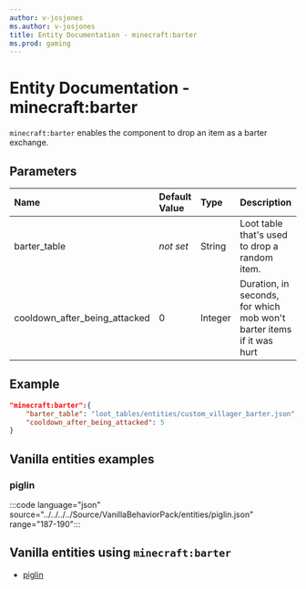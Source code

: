```yaml
---
author: v-josjones
ms.author: v-josjones
title: Entity Documentation - minecraft:barter
ms.prod: gaming
---
```


# Entity Documentation - minecraft:barter

`minecraft:barter` enables the component to drop an item as a barter exchange.

## Parameters

|Name |Default Value  |Type  |Description  |
|:----------|:----------|:----------|:----------|
|barter_table|*not set* | String| Loot table that's used to drop a random item. |
|cooldown_after_being_attacked| 0| Integer|  Duration, in seconds, for which mob won't barter items if it was hurt |

## Example

```json
"minecraft:barter":{
    "barter_table": "loot_tables/entities/custom_villager_barter.json",
    "cooldown_after_being_attacked": 5
}
```

## Vanilla entities examples

### piglin

:::code language="json" source="../../../../Source/VanillaBehaviorPack/entities/piglin.json" range="187-190":::

## Vanilla entities using `minecraft:barter`

- [piglin](../../../../Source/VanillaBehaviorPack_Snippets/entities/piglin.md)
